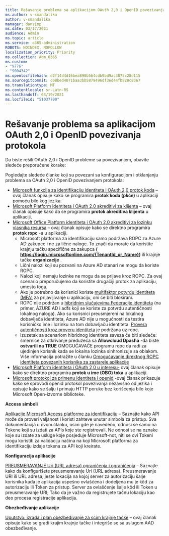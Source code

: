 ```yaml
---
title: Rešavanje problema sa aplikacijom OAuth 2,0 i OpenID povezivanja protokola
ms.author: v-smandalika
author: v-smandalika
manager: dansimp
ms.date: 03/17/2021
audience: Admin
ms.topic: article
ms.service: o365-administration
ROBOTS: NOINDEX, NOFOLLOW
localization_priority: Priority
ms.collection: Adm_O365
ms.custom:
- "9776"
- "9004342"
ms.openlocfilehash: d2f14d4d16bea890b564cdb9bd9ac3875c28d115
ms.sourcegitcommit: c08bed4071baa3bb5879496df3ed44fb828c8367
ms.translationtype: MT
ms.contentlocale: sr-Latn-RS
ms.lasthandoff: 03/19/2021
ms.locfileid: "51037700"
---
```

# <a name="troubleshoot-oauth-20-and-openid-connect-protocols"></a>Rešavanje problema sa aplikacijom OAuth 2,0 i OpenID povezivanja protokola

Da biste rešili OAuth 2,0 i OpenID probleme sa povezivanjem, obavite sledeće preporučene korake:

Pogledajte sledeće članke koji su povezani sa konfiguracijom i otklanjanju problema sa OAuth 2,0 i OpenID povezivanjem protokola:

- [Microsoft funkcija za identifikaciju identiteta i OAuth 2,0 protok koda](https://docs.microsoft.com/azure/active-directory/develop/v2-oauth2-auth-code-flow) – ovaj članak opisuje kako se programira **protok koda (pkće)** u aplikaciji pomoću bilo kog jezika.
- [Microsoft Platform identiteta i OAuth 2,0 akreditivi za klijenta](https://docs.microsoft.com/azure/active-directory/develop/v2-oauth2-client-creds-grant-flow) – ovaj članak opisuje kako da se programira **protok akreditiva klijenta** u aplikaciji.
- [Microsoft Office Platform identiteta i OAuth 2,0 akreditivi za lozinku vlasnika resursa](https://docs.microsoft.com/azure/active-directory/develop/v2-oauth-ropc) – ovaj članak opisuje kako se direktno programira **protok ropc** -a u aplikaciji.
    - Microsoft platforma za identifikaciju samo podržava ROPC za Azure AD zakupce i ne za lične naloge. To znači da morate da koristite krajnju tačku specifične za zakupca **( https://login.microsoftonline.com/{TenantId_or_Name})** ili krajnje tačke **organizacije** .
    - Lični nalozi koji su pozvani na Azure AD stanari ne mogu da koriste ROPC.
    - Nalozi koji nemaju lozinke ne mogu da se prijave kroz ROPC. Za ovaj scenario preporučujemo da koristite drugačiji protok za aplikaciju, umesto toga.
    - Ako je potrebno da korisnici koriste [multifaktor potvrdu identiteta (MFA)](https://docs.microsoft.com/azure/active-directory/authentication/concept-mfa-howitworks) za prijavljivanje u aplikaciju, oni će biti blokirani.
    - ROPC nije podržan u [hibridnim slučajevima Federacije identiteta](https://docs.microsoft.com/azure/active-directory/hybrid/whatis-fed) (na primer, AZURE AD i adfs koji se koriste za potvrdu autentičnosti lokalnog naloga). Ako su korisnici preusmjereni na lokalnog dobavljača identiteta, Azure AD nije u mogućnosti da testira korisničko ime i lozinku na tom dobavljaču identiteta. [Provera autentičnosti kroz proveru identiteta](https://docs.microsoft.com/azure/active-directory/hybrid/how-to-connect-pta) je podržana uz ropc.
    - Izuzetak sa scenariom hibridnog identiteta saveza će biti sledeće: smernice za otkrivanje preduzeća sa **Allowcloud Dpasha** -da biste **ostvarili na TRUE** OMOGUĆAVAĆE programu ropc da radi za ujedinjen korisnik kada se lokalna lozinka sinhronizuje sa oblakom. Više informacija potražite u članku [Omogućavanje direktnog ROPC identiteta povezanih korisnika za zastarele aplikacije](https://docs.microsoft.com/azure/active-directory/manage-apps/configure-authentication-for-federated-users-portal#enable-direct-ropc-authentication-of-federated-users-for-legacy-applications) 
- [Microsoft Platform identiteta i OAuth 2,0 u interesu-](https://docs.microsoft.com/azure/active-directory/develop/v2-oauth2-on-behalf-of-flow) ovaj članak opisuje kako se direktno programira **protok u ime (OBO) toka** u aplikaciji.
- [Microsoft protokol za primenu identiteta i openid](https://docs.microsoft.com/azure/active-directory/develop/v2-protocols-oidc) -ovaj članak prikazuje kako se sprovodi openid protokol povezivanja nezavisno od jezika i opisuje kako se šalju i primaju HTTP poruke bez korišćenja bilo koje Microsoft Open-izvorne biblioteke.

**Access simboli**

[Aplikacije Microsoft Access platforme za identifikaciju](https://docs.microsoft.com/azure/active-directory/develop/access-tokens) – Saznajte kako API može da proveri valjanost i koristi zahteve unutar simbola za pristup. Sva dokumentacija u ovom članku, osim gde je navedeno, odnosi se samo na Tokene koji su izdati za APIs koje ste registrovali. Ne odnosi se na oznake koje su izdate za usluge koje posjeduje Microsoft-not, niti se ovi Tokeni mogu koristiti za validaciju načina na koji Microsoft platforma za identifikaciju izdaje tokena za API koji kreirate.

**Konfiguracija aplikacije**

[PREUSMERAVANJE Uri (URL adresa) ograničenja i ograničenja](https://docs.microsoft.com/azure/active-directory/develop/reply-url) – Saznajte kako da konfigurišete preusmeravanje Uri (URL adresa). Preusmeravanje URI ili URL adresa, jeste lokacija na kojoj server za autorizaciju šalje korisnika kada je aplikacija uspešno ovlašćena i dodeljena mu je kôd za autorizaciju ili Token za pristup. Server za ovlašćenje šalje kôd ili Token u preusmeravanje URI; Tako da je važno da registrujete tačnu lokaciju kao deo procesa registracije aplikacija.

**Obezbeđivanje aplikacije**

[Uputstvo: izrada i plan obezbeđivanje za scim krajnje tačke](https://docs.microsoft.com/azure/active-directory/app-provisioning/use-scim-to-provision-users-and-groups) – ovaj članak opisuje kako se gradi krajim krajnje tačke i integriše se sa uslugom AAD obezbeđivanje.


